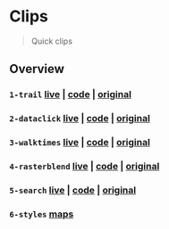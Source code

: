 # Clips
> Quick clips

## Overview

### `1-trail` [live](https://mpayson.github.io/clips/1-trail.html) | [code](/1-trail.html) | [original](https://ralucanicola.github.io/hiking-app/)

### `2-dataclick` [live](https://mpayson.github.io/clips/2-dataclick.html) | [code](/2-dataclick.html) | [original](https://developers.arcgis.com/features/demographics/)

### `3-walktimes` [live](https://mpayson.github.io/clips/3-walktime.html) | [code](/3-walktime.html) | [original](https://github.com/RalucaNicola/JSAPI_demos)

### `4-rasterblend` [live](https://mpayson.github.io/clips/4-rasterblend.html) | [code](/4-rasterblend.html) | [original](https://www.esri.com/arcgis-blog/products/js-api-arcgis/mapping/hillshade-blending-sorcery-via-javascript-api/)

### `5-search` [live](https://mpayson.github.io/clips/5-search.html) | [code](/5-search.html) | [original](https://developers.arcgis.com/javascript/latest/sample-code/widgets-search-3d/index.html)

### `6-styles` [maps](/6-styles/README.md)